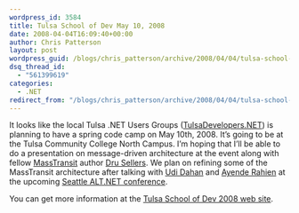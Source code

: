 ```yaml
---
wordpress_id: 3584
title: Tulsa School of Dev May 10, 2008
date: 2008-04-04T16:09:40+00:00
author: Chris Patterson
layout: post
wordpress_guid: /blogs/chris_patterson/archive/2008/04/04/tulsa-school-of-dev-may-10-2008.aspx
dsq_thread_id:
  - "561399619"
categories:
  - .NET
redirect_from: "/blogs/chris_patterson/archive/2008/04/04/tulsa-school-of-dev-may-10-2008.aspx/"
---
```

It looks like the local Tulsa .NET Users Groups ([TulsaDevelopers.NET](http://www.tulsadevelopers.net/)) is planning to have a spring code camp on May 10th, 2008. It&#8217;s going to be at the Tulsa Community College North Campus. I&#8217;m hoping that I&#8217;ll be able to do a presentation on message-driven architecture at the event along with fellow [MassTransit](http://code.google.com/p/masstransit/) author [Dru Sellers](http://www.drusellers.com/). We plan on refining some of the MassTransit architecture after talking with [Udi Dahan](http://udidahan.weblogs.us/) and [Ayende Rahien](http://www.ayende.com/) at the upcoming [Seattle ALT.NET conference](http://altdotnet.org/events/seattle).

You can get more information at the [Tulsa School of Dev 2008 web site](http://www.schoolofdev.com/default.aspx).